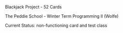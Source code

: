 Blackjack Project - 52 Cards

The Peddie School - Winter Term Programming II (Wolfe)

Current Status: non-functioning card and test class

